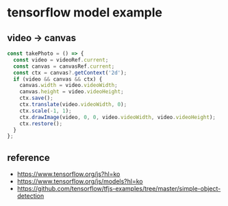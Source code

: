 # tensorflow model example

## video -> canvas

```ts
const takePhoto = () => {
  const video = videoRef.current;
  const canvas = canvasRef.current;
  const ctx = canvas?.getContext('2d');
  if (video && canvas && ctx) {
    canvas.width = video.videoWidth;
    canvas.height = video.videoHeight;
    ctx.save();
    ctx.translate(video.videoWidth, 0);
    ctx.scale(-1, 1);
    ctx.drawImage(video, 0, 0, video.videoWidth, video.videoHeight);
    ctx.restore();
  }
};
```

## reference

- https://www.tensorflow.org/js?hl=ko
- https://www.tensorflow.org/js/models?hl=ko
- https://github.com/tensorflow/tfjs-examples/tree/master/simple-object-detection
